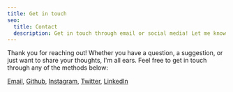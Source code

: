 ```yaml
---
title: Get in touch
seo:
  title: Contact
  description: Get in touch through email or social media! Let me know how I can help.
---
```


Thank you for reaching out! Whether you have a question, a suggestion, or just want to share your thoughts, I'm all ears. Feel free to get in touch through any of the methods below:

[Email](mailto:gunungpambudiw@gmail.com), [Github](https://github.com/gunungpw), [Instagram](https://instagram.com/gunungpambudi), [Twitter](https://x.com/gunungpw), [LinkedIn](https://www.linkedin.com/in/gunungpw/)
